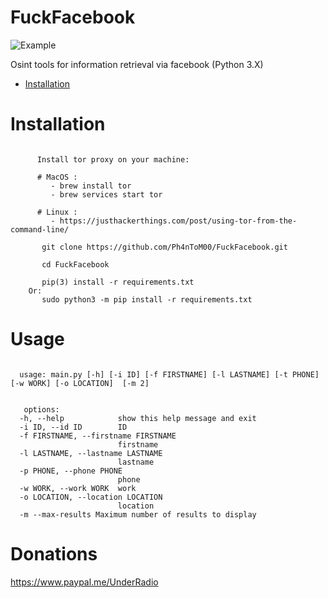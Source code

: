 # FuckFacebook

![Example](https://i.postimg.cc/dVWk6f6L/image.jpg)

Osint tools for information retrieval via facebook (Python 3.X)

- [Installation](https://github.com/Ph4nToM00/FuckFacebook/#Installation)

 
# Installation
``` 

      Install tor proxy on your machine:

      # MacOS :
         - brew install tor
         - brew services start tor

      # Linux :
         - https://justhackerthings.com/post/using-tor-from-the-command-line/

       git clone https://github.com/Ph4nToM00/FuckFacebook.git 

       cd FuckFacebook

       pip(3) install -r requirements.txt 
    Or:    
       sudo python3 -m pip install -r requirements.txt

``` 


# Usage
  
```
     
  usage: main.py [-h] [-i ID] [-f FIRSTNAME] [-l LASTNAME] [-t PHONE] [-w WORK] [-o LOCATION]  [-m 2]  
 
```

``` 
   options:
  -h, --help            show this help message and exit
  -i ID, --id ID        ID
  -f FIRSTNAME, --firstname FIRSTNAME
                        firstname
  -l LASTNAME, --lastname LASTNAME
                        lastname
  -p PHONE, --phone PHONE
                        phone
  -w WORK, --work WORK  work
  -o LOCATION, --location LOCATION
                        location
  -m --max-results Maximum number of results to display

```

# Donations

https://www.paypal.me/UnderRadio

